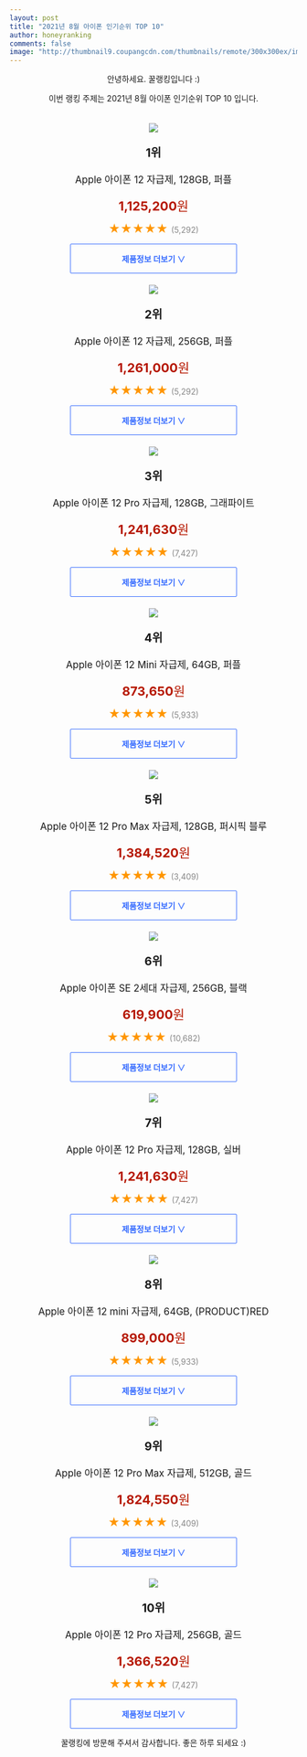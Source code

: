 ```yaml
--- 
layout: post 
title: "2021년 8월 아이폰 인기순위 TOP 10" 
author: honeyranking 
comments: false 
image: "http://thumbnail9.coupangcdn.com/thumbnails/remote/300x300ex/image/retail/images/946997780694137-06b7c44a-24b6-4457-8501-c20cea939bda.jpg" 
--- 
```

<p style="text-align: center;">안녕하세요. 꿀랭킹입니다 :)</p> <p style="text-align: center;">이번 랭킹 주제는 2021년 8월 아이폰 인기순위 TOP 10 입니다.</p><center><img src="http://thumbnail9.coupangcdn.com/thumbnails/remote/300x300ex/image/retail/images/946997780694137-06b7c44a-24b6-4457-8501-c20cea939bda.jpg" style="margin-top:20px" /></center> <p style="text-align: center; font-size: 20px"><b>1위</b></p> <p style="text-align: center; font-size: 17px">Apple 아이폰 12 자급제, 128GB, 퍼플</p> <p style="text-align: center;"><span style="color: #b61800; font-size: 22px;"><b>1,125,200</b>원</span></p> <p style="text-align: center;"><span style="color: #ff9600; font-size: 20px;">★★★★★ </span><span style="color: #878787;">(5,292)</span></p> <center><a href="https://coupa.ng/b5BfnV"> <div style="font-size: 14px; display: inline-block; padding: 15px 90px; color: #346aff; border-radius: 2px; border: 1px solid #346aff; cursor: pointer;"><b>제품정보 더보기 &or;</b></div> </a></center><center><img src="http://thumbnail9.coupangcdn.com/thumbnails/remote/300x300ex/image/retail/images/947459186278724-f5f16a57-6161-448a-b743-c4b0d5e6b68d.jpg" style="margin-top:20px" /></center> <p style="text-align: center; font-size: 20px"><b>2위</b></p> <p style="text-align: center; font-size: 17px">Apple 아이폰 12 자급제, 256GB, 퍼플</p> <p style="text-align: center;"><span style="color: #b61800; font-size: 22px;"><b>1,261,000</b>원</span></p> <p style="text-align: center;"><span style="color: #ff9600; font-size: 20px;">★★★★★ </span><span style="color: #878787;">(5,292)</span></p> <center><a href="https://coupa.ng/b5BfnW"> <div style="font-size: 14px; display: inline-block; padding: 15px 90px; color: #346aff; border-radius: 2px; border: 1px solid #346aff; cursor: pointer;"><b>제품정보 더보기 &or;</b></div> </a></center><center><img src="http://thumbnail7.coupangcdn.com/thumbnails/remote/300x300ex/image/retail/images/432483840654589-98a5928e-db5e-46d7-a64a-8331d68dbe17.jpg" style="margin-top:20px" /></center> <p style="text-align: center; font-size: 20px"><b>3위</b></p> <p style="text-align: center; font-size: 17px">Apple 아이폰 12 Pro 자급제, 128GB, 그래파이트</p> <p style="text-align: center;"><span style="color: #b61800; font-size: 22px;"><b>1,241,630</b>원</span></p> <p style="text-align: center;"><span style="color: #ff9600; font-size: 20px;">★★★★★ </span><span style="color: #878787;">(7,427)</span></p> <center><a href="https://coupa.ng/b5BfnZ"> <div style="font-size: 14px; display: inline-block; padding: 15px 90px; color: #346aff; border-radius: 2px; border: 1px solid #346aff; cursor: pointer;"><b>제품정보 더보기 &or;</b></div> </a></center><center><img src="http://thumbnail7.coupangcdn.com/thumbnails/remote/300x300ex/image/retail/images/948216319225455-8587ee84-8f20-46d4-b9f7-9945305fb0b7.jpg" style="margin-top:20px" /></center> <p style="text-align: center; font-size: 20px"><b>4위</b></p> <p style="text-align: center; font-size: 17px">Apple 아이폰 12 Mini 자급제, 64GB, 퍼플</p> <p style="text-align: center;"><span style="color: #b61800; font-size: 22px;"><b>873,650</b>원</span></p> <p style="text-align: center;"><span style="color: #ff9600; font-size: 20px;">★★★★★ </span><span style="color: #878787;">(5,933)</span></p> <center><a href="https://coupa.ng/b5Bfn0"> <div style="font-size: 14px; display: inline-block; padding: 15px 90px; color: #346aff; border-radius: 2px; border: 1px solid #346aff; cursor: pointer;"><b>제품정보 더보기 &or;</b></div> </a></center><center><img src="http://thumbnail6.coupangcdn.com/thumbnails/remote/300x300ex/image/retail/images/95024478849252-871ce965-67cf-4ba6-aed8-aa8fbcbff4de.jpg" style="margin-top:20px" /></center> <p style="text-align: center; font-size: 20px"><b>5위</b></p> <p style="text-align: center; font-size: 17px">Apple 아이폰 12 Pro Max 자급제, 128GB, 퍼시픽 블루</p> <p style="text-align: center;"><span style="color: #b61800; font-size: 22px;"><b>1,384,520</b>원</span></p> <p style="text-align: center;"><span style="color: #ff9600; font-size: 20px;">★★★★★ </span><span style="color: #878787;">(3,409)</span></p> <center><a href="https://coupa.ng/b5Bfn2"> <div style="font-size: 14px; display: inline-block; padding: 15px 90px; color: #346aff; border-radius: 2px; border: 1px solid #346aff; cursor: pointer;"><b>제품정보 더보기 &or;</b></div> </a></center><center><img src="http://thumbnail7.coupangcdn.com/thumbnails/remote/300x300ex/image/retail/images/337709559107068-1555e837-a132-4cef-93aa-1fa25cc65733.jpg" style="margin-top:20px" /></center> <p style="text-align: center; font-size: 20px"><b>6위</b></p> <p style="text-align: center; font-size: 17px">Apple 아이폰 SE 2세대 자급제, 256GB, 블랙</p> <p style="text-align: center;"><span style="color: #b61800; font-size: 22px;"><b>619,900</b>원</span></p> <p style="text-align: center;"><span style="color: #ff9600; font-size: 20px;">★★★★★ </span><span style="color: #878787;">(10,682)</span></p> <center><a href="https://coupa.ng/b5Bfn7"> <div style="font-size: 14px; display: inline-block; padding: 15px 90px; color: #346aff; border-radius: 2px; border: 1px solid #346aff; cursor: pointer;"><b>제품정보 더보기 &or;</b></div> </a></center><center><img src="http://thumbnail10.coupangcdn.com/thumbnails/remote/300x300ex/image/retail/images/432502040551853-3f81fb52-3f56-474b-8b26-5745d1011556.jpg" style="margin-top:20px" /></center> <p style="text-align: center; font-size: 20px"><b>7위</b></p> <p style="text-align: center; font-size: 17px">Apple 아이폰 12 Pro 자급제, 128GB, 실버</p> <p style="text-align: center;"><span style="color: #b61800; font-size: 22px;"><b>1,241,630</b>원</span></p> <p style="text-align: center;"><span style="color: #ff9600; font-size: 20px;">★★★★★ </span><span style="color: #878787;">(7,427)</span></p> <center><a href="https://coupa.ng/b5Bfoa"> <div style="font-size: 14px; display: inline-block; padding: 15px 90px; color: #346aff; border-radius: 2px; border: 1px solid #346aff; cursor: pointer;"><b>제품정보 더보기 &or;</b></div> </a></center><center><img src="http://thumbnail8.coupangcdn.com/thumbnails/remote/300x300ex/image/retail/images/99092043150539-29c2d7c7-f3fd-4914-becb-f2f300442596.jpg" style="margin-top:20px" /></center> <p style="text-align: center; font-size: 20px"><b>8위</b></p> <p style="text-align: center; font-size: 17px">Apple 아이폰 12 mini 자급제, 64GB, (PRODUCT)RED</p> <p style="text-align: center;"><span style="color: #b61800; font-size: 22px;"><b>899,000</b>원</span></p> <p style="text-align: center;"><span style="color: #ff9600; font-size: 20px;">★★★★★ </span><span style="color: #878787;">(5,933)</span></p> <center><a href="https://coupa.ng/b5Bfof"> <div style="font-size: 14px; display: inline-block; padding: 15px 90px; color: #346aff; border-radius: 2px; border: 1px solid #346aff; cursor: pointer;"><b>제품정보 더보기 &or;</b></div> </a></center><center><img src="http://thumbnail6.coupangcdn.com/thumbnails/remote/300x300ex/image/retail/images/94834543235119-03a7be31-1f28-434b-ad34-c2877d0b9e8a.jpg" style="margin-top:20px" /></center> <p style="text-align: center; font-size: 20px"><b>9위</b></p> <p style="text-align: center; font-size: 17px">Apple 아이폰 12 Pro Max 자급제, 512GB, 골드</p> <p style="text-align: center;"><span style="color: #b61800; font-size: 22px;"><b>1,824,550</b>원</span></p> <p style="text-align: center;"><span style="color: #ff9600; font-size: 20px;">★★★★★ </span><span style="color: #878787;">(3,409)</span></p> <center><a href="https://coupa.ng/b5Bfoi"> <div style="font-size: 14px; display: inline-block; padding: 15px 90px; color: #346aff; border-radius: 2px; border: 1px solid #346aff; cursor: pointer;"><b>제품정보 더보기 &or;</b></div> </a></center><center><img src="http://thumbnail6.coupangcdn.com/thumbnails/remote/300x300ex/image/retail/images/432202660517414-390074e5-5ce0-4e34-a284-7fcfe35a1bea.jpg" style="margin-top:20px" /></center> <p style="text-align: center; font-size: 20px"><b>10위</b></p> <p style="text-align: center; font-size: 17px">Apple 아이폰 12 Pro 자급제, 256GB, 골드</p> <p style="text-align: center;"><span style="color: #b61800; font-size: 22px;"><b>1,366,520</b>원</span></p> <p style="text-align: center;"><span style="color: #ff9600; font-size: 20px;">★★★★★ </span><span style="color: #878787;">(7,427)</span></p> <center><a href="https://coupa.ng/b5Bfol"> <div style="font-size: 14px; display: inline-block; padding: 15px 90px; color: #346aff; border-radius: 2px; border: 1px solid #346aff; cursor: pointer;"><b>제품정보 더보기 &or;</b></div> </a></center> <p style="text-align: center;">꿀랭킹에 방문해 주셔서 감사합니다. 좋은 하루 되세요 :)</p>
